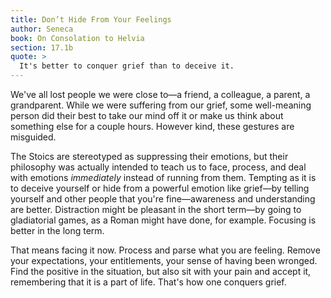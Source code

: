 ```yaml
---
title: Don’t Hide From Your Feelings
author: Seneca
book: On Consolation to Helvia
section: 17.1b
quote: >
  It's better to conquer grief than to deceive it.
---
```


We've all lost people we were close to—a friend, a colleague, a parent, a grandparent. While we were suffering from our grief, some well-meaning person did their best to take our mind off it or make us think about something else for a couple hours. However kind, these gestures are misguided.

The Stoics are stereotyped as suppressing their emotions, but their philosophy was actually intended to teach us to face, process, and deal with emotions _immediately_ instead of running from them. Tempting as it is to deceive yourself or hide from a powerful emotion like grief—by telling yourself and other people that you're fine—awareness and understanding are better. Distraction might be pleasant in the short term—by going to gladiatorial games, as a Roman might have done, for example. Focusing is better in the long term.

That means facing it now. Process and parse what you are feeling. Remove your expectations, your entitlements, your sense of having been wronged. Find the positive in the situation, but also sit with your pain and accept it, remembering that it is a part of life. That's how one conquers grief.
